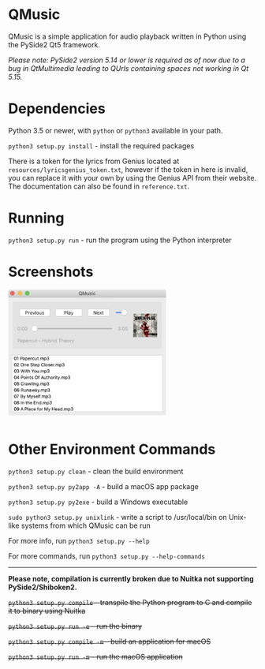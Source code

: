 # QMusic

QMusic is a simple application for audio playback written in Python using the PySide2 Qt5 framework.

*Please note: PySide2 version 5.14 or lower is required as of now due to a bug in QtMultimedia leading to QUrls containing spaces not working in Qt 5.15.*


# Dependencies

Python 3.5 or newer, with `python` or `python3` available in your path.

`python3 setup.py install` - install the required packages

There is a token for the lyrics from Genius located at `resources/lyricsgenius_token.txt`, however if the token in here is invalid, you can replace it with your own by using the Genius API from their website. The documentation can also be found in `reference.txt`.


# Running

`python3 setup.py run` - run the program using the Python interpreter


# Screenshots

<img src="resources/documentation/screenshot.png" width=320 style="border-radius: 4px; margin-bottom: 10px"/>


# Other Environment Commands

`python3 setup.py clean` - clean the build environment

`python3 setup.py py2app -A` - build a macOS app package

`python3 setup.py py2exe` - build a Windows executable

`sudo python3 setup.py unixlink` - write a script to /usr/local/bin on Unix-like systems from which QMusic can be run

For more info, run `python3 setup.py --help`

For more commands, run `python3 setup.py --help-commands`

_______________________

**Please note, compilation is currently broken due to Nuitka not supporting PySide2/Shiboken2.**

~~`python3 setup.py compile` - transpile the Python program to C and compile it to binary using Nuitka~~

~~`python3 setup.py run -e` - run the binary~~

~~`python3 setup.py compile -m` - build an application for macOS~~

~~`python3 setup.py run -m` - run the macOS application~~
